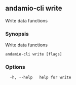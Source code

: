 ## andamio-cli write

Write data functions

### Synopsis



Write data functions

	

```
andamio-cli write [flags]
```

### Options

```
  -h, --help   help for write
```

